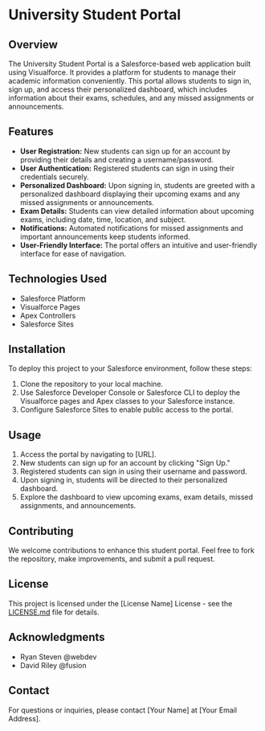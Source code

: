 # University Student Portal

## Overview
The University Student Portal is a Salesforce-based web application built using Visualforce. It provides a platform for students to manage their academic information conveniently. This portal allows students to sign in, sign up, and access their personalized dashboard, which includes information about their exams, schedules, and any missed assignments or announcements.

## Features
- **User Registration:** New students can sign up for an account by providing their details and creating a username/password.
- **User Authentication:** Registered students can sign in using their credentials securely.
- **Personalized Dashboard:** Upon signing in, students are greeted with a personalized dashboard displaying their upcoming exams and any missed assignments or announcements.
- **Exam Details:** Students can view detailed information about upcoming exams, including date, time, location, and subject.
- **Notifications:** Automated notifications for missed assignments and important announcements keep students informed.
- **User-Friendly Interface:** The portal offers an intuitive and user-friendly interface for ease of navigation.

## Technologies Used
- Salesforce Platform
- Visualforce Pages
- Apex Controllers
- Salesforce Sites

## Installation
To deploy this project to your Salesforce environment, follow these steps:
1. Clone the repository to your local machine.
2. Use Salesforce Developer Console or Salesforce CLI to deploy the Visualforce pages and Apex classes to your Salesforce instance.
3. Configure Salesforce Sites to enable public access to the portal.

## Usage
1. Access the portal by navigating to [URL].
2. New students can sign up for an account by clicking "Sign Up."
3. Registered students can sign in using their username and password.
4. Upon signing in, students will be directed to their personalized dashboard.
5. Explore the dashboard to view upcoming exams, exam details, missed assignments, and announcements.

## Contributing
We welcome contributions to enhance this student portal. Feel free to fork the repository, make improvements, and submit a pull request.

## License
This project is licensed under the [License Name] License - see the [LICENSE.md](LICENSE.md) file for details.

## Acknowledgments
- Ryan Steven @webdev
- David Riley @fusion

## Contact
For questions or inquiries, please contact [Your Name] at [Your Email Address].
